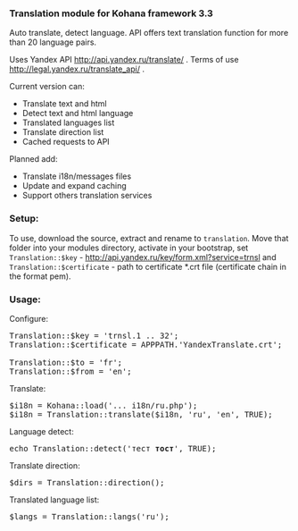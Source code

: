 ### Translation module for Kohana framework 3.3

Auto translate, detect language.
API offers text translation function for more than 20 language pairs.

Uses Yandex API http://api.yandex.ru/translate/ .
Terms of use http://legal.yandex.ru/translate_api/ .

Current version can:
<ul>
  <li>Translate text and html</li>
  <li>Detect text and html language</li>
  <li>Translated languages list</li>
  <li>Translate direction list</li>
  <li>Cached requests to API</li>
</ul>
Planned add:
<ul>
  <li>Translate i18n/messages files</li>
  <li>Update and expand caching</li>
  <li>Support others translation services</li>
</ul>

### Setup:

To use, download the source, extract and rename to `translation`. 
Move that folder into your modules directory, activate in your bootstrap,
set `Translation::$key` - http://api.yandex.ru/key/form.xml?service=trnsl 
and `Translation::$certificate` - path to certificate *.crt file
(certificate chain in the format pem).

### Usage:

Configure:
<pre>
Translation::$key = 'trnsl.1 .. 32';
Translation::$certificate = APPPATH.'YandexTranslate.crt';

Translation::$to = 'fr';
Translation::$from = 'en';
</pre>

Translate:
<pre>
$i18n = Kohana::load('... i18n/ru.php');
$i18n = Translation::translate($i18n, 'ru', 'en', TRUE);
</pre>

Language detect:
<pre>
echo Translation::detect('тест <b>тост</b>', TRUE);
</pre>

Translate direction:
<pre>
$dirs = Translation::direction();
</pre>

Translated language list:
<pre>
$langs = Translation::langs('ru');
</pre>
